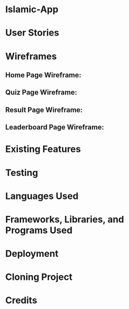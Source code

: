 # Islamic-App

# User Stories

# Wireframes

## Home Page Wireframe:

## Quiz Page Wireframe:

## Result Page Wireframe:

## Leaderboard Page Wireframe:


# Existing Features

# Testing

# Languages Used

# Frameworks, Libraries, and Programs Used

# Deployment

# Cloning Project

# Credits

